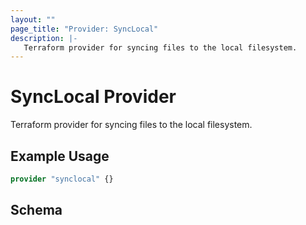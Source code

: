 ```yaml
---
layout: ""
page_title: "Provider: SyncLocal"
description: |-
   Terraform provider for syncing files to the local filesystem.
---
```


# SyncLocal Provider

Terraform provider for syncing files to the local filesystem.

## Example Usage

```terraform
provider "synclocal" {}
```

## Schema
